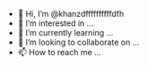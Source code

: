 - 👋 Hi, I’m @khanzdffffffffffdfh
- 👀 I’m interested in ...
- 🌱 I’m currently learning ...
- 💞️ I’m looking to collaborate on ...
- 📫 How to reach me ...

<!---
khanzdffffffffffdfh/khanzdffffffffffdfh is a ✨ special ✨ repository because its `README.md` (this file) appears on your GitHub profile.
You can click the Preview link to take a look at your changes.
--->
